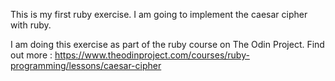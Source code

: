 This is my first ruby exercise. I am going to implement the caesar cipher with ruby.

I am doing this exercise as part of the ruby course on The Odin Project.
Find out more :
https://www.theodinproject.com/courses/ruby-programming/lessons/caesar-cipher